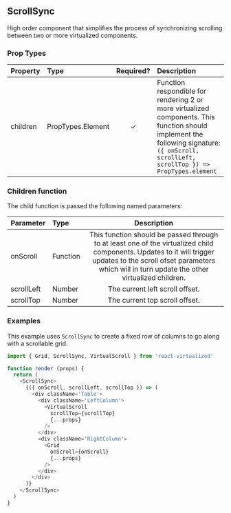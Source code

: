 ScrollSync
---------------

High order component that simplifies the process of synchronizing scrolling between two or more virtualized components.

### Prop Types
| Property | Type | Required? | Description |
|:---|:---|:---:|:---|
| children | PropTypes.Element | ✓ | Function respondible for rendering 2 or more virtualized components. This function should implement the following signature: `({ onScroll, scrollLeft, scrollTop }) => PropTypes.element` |

### Children function

The child function is passed the following named parameters:

| Parameter | Type | Description |
|:---|:---|:---:|
| onScroll | Function | This function should be passed through to at least one of the virtualized child components. Updates to it will trigger updates to the scroll ofset parameters which will in turn update the other virtualized children. |
| scrollLeft | Number | The current left scroll offset. |
| scrollTop | Number | The current top scroll offset. |

### Examples

This example uses `ScrollSync` to create a fixed row of columns to go along with a scrollable grid.

```js
import { Grid, ScrollSync, VirtualScroll } from 'react-virtualized'

function render (props) {
  return (
    <ScrollSync>
      {({ onScroll, scrollLeft, scrollTop }) => (
        <div className='Table'>
          <div className='LeftColumn'>
            <VirtualScroll
              scrollTop={scrollTop}
              {...props}
            />
          </div>
          <div className='RightColumn'>
            <Grid
              onScroll={onScroll}
              {...props}
            />
          </div>
        </div>
      )}
    </ScrollSync>
  )
}
```
